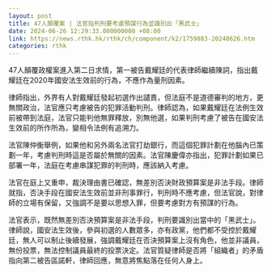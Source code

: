 ```yaml
---
layout: post
title: 47人顛覆案 | 法官指判刑要考慮預謀行為並識別出「黑武士」
date: 2024-06-26 12:29:33.000000000 +08:00
link: https://news.rthk.hk/rthk/ch/component/k2/1759083-20240626.htm
categories: rthk
---
```


47人顛覆政權案進入第二日求情，第一被告戴耀廷的代表律師繼續陳詞，指出戴耀廷在2020年國安法生效前的行為，不應作為量刑因素。

律師指出，外界有人對戴耀廷發起初選作出譴責，但法庭不是道德審判的地方，更無關政治，法官應只考慮被告的犯罪活動判刑。律師認為，如果戴耀廷在法例生效前被帶到法庭，法官只能判他無罪釋放，別無他選，如果判刑考慮了被告在國安法生效前的所作所為，變相令法例有追溯力。

法官陳仲衡舉例，如果他和另外兩名法官打劫銀行，而這個犯罪計劃在他腦內已策劃一年，考慮判刑時這是否屬於無關的因素。法官陳慶偉亦指出，犯罪計劃如果已部署一年，法庭在考慮串謀犯罪的判刑時，應該納入考慮。

法官在庭上又重申，裁決理由書已確認，無差別否決財政預算案是非法手段。律師就指，否決手段在國安法生效前並非刑事罪行，判刑時不應考慮，但法官說，對律師的立場有保留，又強調不是要以思想入罪，但要考慮對方有預謀的行為。

法官表示，既然無差別否決預算案是非法手段，判刑要識別出當中的「黑武士」。律師說，國安法生效後，參與初選的人數眾多，亦有政黨，他們都不受控於戴耀廷，無人可以制止後續發展，強調戴耀廷在否決預算案上沒有角色，他並非議員，無份投票，無法控制議員最終的投票決定。法官質疑律師是否將「組織者」的矛盾指向第二被告區諾軒，律師回應，無意將焦點落在任何人身上。
